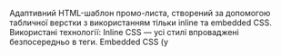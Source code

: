Адаптивний HTML-шаблон промо-листа, створений за допомогою табличної верстки з використанням тільки inline та embedded CSS.
Використані технології:
Inline CSS — усі стилі впроваджені безпосередньо в теги.
Embedded CSS (y <style>) — використовується лише для адаптивності через media queries.
Фонові зображення та градієнти — реалізовані через атрибути background та background-image.
Адаптивність — для ширини 600 px (desktop) і 320 px (mobile), використано медіа-запити.
Семантичні елементи — заголовки <h2>, абзаци <p>, кнопки через <a> усередині таблиць.